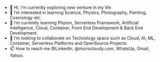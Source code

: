 - 👋 Hi, I’m currently exploring new venture in my life
- 👀 I’m interested in learning Science, Physics, Photography, Painting, Cosmology etc. 
- 🌱 I’m currently learning Phyton, Serverless Framework, Artificial Intelligence, Cloud, Container, Front End Development & Back End Development.
- 💞️ I’m looking to collaborate on Technology space such as Cloud, AI, ML, Container, Serverless Platforms and OpenSource Projects.
- 📫 How to reach me @LinkedIn, @microcloudy.com, WhatsUp, Gmail, Yahoo.

<!---
deenamanick/deenamanick is a ✨ special ✨ repository because its `README.md` (this file) appears on your GitHub profile.
You can click the Preview link to take a look at your changes.
--->

